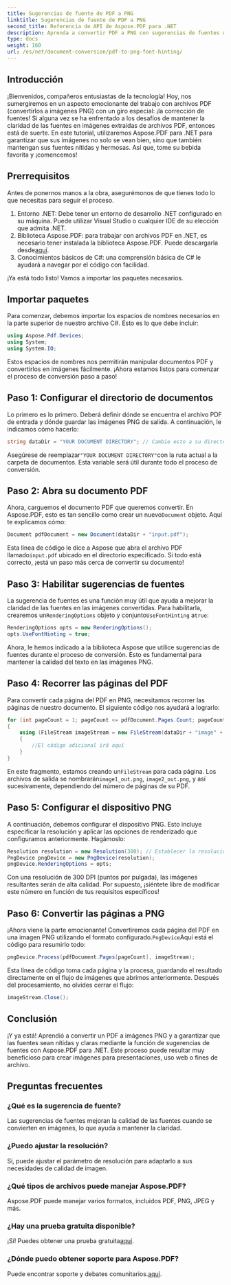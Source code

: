 ```yaml
---
title: Sugerencias de fuente de PDF a PNG
linktitle: Sugerencias de fuente de PDF a PNG
second_title: Referencia de API de Aspose.PDF para .NET
description: Aprenda a convertir PDF a PNG con sugerencias de fuentes usando Aspose.PDF para .NET en una sencilla guía paso a paso.
type: docs
weight: 160
url: /es/net/document-conversion/pdf-to-png-font-hinting/
---
```

## Introducción

¡Bienvenidos, compañeros entusiastas de la tecnología! Hoy, nos sumergiremos en un aspecto emocionante del trabajo con archivos PDF (convertirlos a imágenes PNG) con un giro especial: ¡la corrección de fuentes! Si alguna vez se ha enfrentado a los desafíos de mantener la claridad de las fuentes en imágenes extraídas de archivos PDF, entonces está de suerte. En este tutorial, utilizaremos Aspose.PDF para .NET para garantizar que sus imágenes no solo se vean bien, sino que también mantengan sus fuentes nítidas y hermosas. Así que, tome su bebida favorita y ¡comencemos!

## Prerrequisitos

Antes de ponernos manos a la obra, asegurémonos de que tienes todo lo que necesitas para seguir el proceso.

1. Entorno .NET: Debe tener un entorno de desarrollo .NET configurado en su máquina. Puede utilizar Visual Studio o cualquier IDE de su elección que admita .NET.
2.  Biblioteca Aspose.PDF: para trabajar con archivos PDF en .NET, es necesario tener instalada la biblioteca Aspose.PDF. Puede descargarla desde[aquí](https://releases.aspose.com/pdf/net/).
3. Conocimientos básicos de C#: una comprensión básica de C# le ayudará a navegar por el código con facilidad.

¡Ya está todo listo! Vamos a importar los paquetes necesarios.

## Importar paquetes

Para comenzar, debemos importar los espacios de nombres necesarios en la parte superior de nuestro archivo C#. Esto es lo que debe incluir:

```csharp
using Aspose.Pdf.Devices;
using System;
using System.IO;
```

Estos espacios de nombres nos permitirán manipular documentos PDF y convertirlos en imágenes fácilmente. ¡Ahora estamos listos para comenzar el proceso de conversión paso a paso!

## Paso 1: Configurar el directorio de documentos

Lo primero es lo primero. Deberá definir dónde se encuentra el archivo PDF de entrada y dónde guardar las imágenes PNG de salida. A continuación, le indicamos cómo hacerlo:

```csharp
string dataDir = "YOUR DOCUMENT DIRECTORY"; // Cambie esto a su directorio actual
```

 Asegúrese de reemplazar`"YOUR DOCUMENT DIRECTORY"`con la ruta actual a la carpeta de documentos. Esta variable será útil durante todo el proceso de conversión.

## Paso 2: Abra su documento PDF

 Ahora, carguemos el documento PDF que queremos convertir. En Aspose.PDF, esto es tan sencillo como crear un nuevo`Document` objeto. Aquí te explicamos cómo:

```csharp
Document pdfDocument = new Document(dataDir + "input.pdf");
```

 Esta línea de código le dice a Aspose que abra el archivo PDF llamado`input.pdf` ubicado en el directorio especificado. Si todo está correcto, ¡está un paso más cerca de convertir su documento!

## Paso 3: Habilitar sugerencias de fuentes

 La sugerencia de fuentes es una función muy útil que ayuda a mejorar la claridad de las fuentes en las imágenes convertidas. Para habilitarla, crearemos un`RenderingOptions` objeto y conjunto`UseFontHinting` a`true`:

```csharp
RenderingOptions opts = new RenderingOptions();
opts.UseFontHinting = true;
```

Ahora, le hemos indicado a la biblioteca Aspose que utilice sugerencias de fuentes durante el proceso de conversión. Esto es fundamental para mantener la calidad del texto en las imágenes PNG.

## Paso 4: Recorrer las páginas del PDF

Para convertir cada página del PDF en PNG, necesitamos recorrer las páginas de nuestro documento. El siguiente código nos ayudará a lograrlo:

```csharp
for (int pageCount = 1; pageCount <= pdfDocument.Pages.Count; pageCount++)
{
    using (FileStream imageStream = new FileStream(dataDir + "image" + pageCount + "_out.png", FileMode.Create))
    {
        //El código adicional irá aquí
    }
}
```

 En este fragmento, estamos creando un`FileStream` para cada página. Los archivos de salida se nombrarán`image1_out.png`, `image2_out.png`, y así sucesivamente, dependiendo del número de páginas de su PDF.

## Paso 5: Configurar el dispositivo PNG

A continuación, debemos configurar el dispositivo PNG. Esto incluye especificar la resolución y aplicar las opciones de renderizado que configuramos anteriormente. Hagámoslo:

```csharp
Resolution resolution = new Resolution(300); // Establecer la resolución deseada
PngDevice pngDevice = new PngDevice(resolution);
pngDevice.RenderingOptions = opts;
```

Con una resolución de 300 DPI (puntos por pulgada), las imágenes resultantes serán de alta calidad. Por supuesto, ¡siéntete libre de modificar este número en función de tus requisitos específicos!

## Paso 6: Convertir las páginas a PNG

 ¡Ahora viene la parte emocionante! Convertiremos cada página del PDF en una imagen PNG utilizando el formato configurado.`PngDevice`Aquí está el código para resumirlo todo:

```csharp
pngDevice.Process(pdfDocument.Pages[pageCount], imageStream);
```

Esta línea de código toma cada página y la procesa, guardando el resultado directamente en el flujo de imágenes que abrimos anteriormente. Después del procesamiento, no olvides cerrar el flujo:

```csharp
imageStream.Close();
```

## Conclusión

¡Y ya está! Aprendió a convertir un PDF a imágenes PNG y a garantizar que las fuentes sean nítidas y claras mediante la función de sugerencias de fuentes con Aspose.PDF para .NET. Este proceso puede resultar muy beneficioso para crear imágenes para presentaciones, uso web o fines de archivo.

## Preguntas frecuentes

### ¿Qué es la sugerencia de fuente?
Las sugerencias de fuentes mejoran la calidad de las fuentes cuando se convierten en imágenes, lo que ayuda a mantener la claridad.

### ¿Puedo ajustar la resolución?
Sí, puede ajustar el parámetro de resolución para adaptarlo a sus necesidades de calidad de imagen.

### ¿Qué tipos de archivos puede manejar Aspose.PDF?
Aspose.PDF puede manejar varios formatos, incluidos PDF, PNG, JPEG y más.

### ¿Hay una prueba gratuita disponible?
 ¡Sí! Puedes obtener una prueba gratuita[aquí](https://releases.aspose.com/).

### ¿Dónde puedo obtener soporte para Aspose.PDF?
 Puede encontrar soporte y debates comunitarios.[aquí](https://forum.aspose.com/c/pdf/10).
